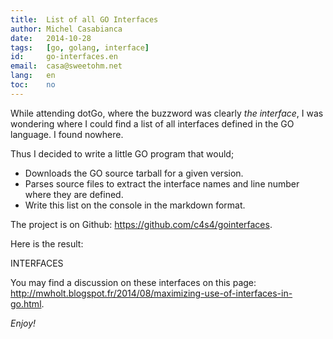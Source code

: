 ```yaml
---
title:  List of all GO Interfaces
author: Michel Casabianca
date:   2014-10-28
tags:   [go, golang, interface]
id:     go-interfaces.en
email:  casa@sweetohm.net
lang:   en
toc:    no
---
```


While attending dotGo, where the buzzword was clearly *the interface*, I was wondering where I could find a list of all interfaces defined in the GO language. I found nowhere.

Thus I decided to write a little GO program that would;

- Downloads the GO source tarball for a given version.
- Parses source files to extract the interface names and line number where they are defined.
- Write this list on the console in the markdown format.

The project is on Github: <https://github.com/c4s4/gointerfaces>.

Here is the result:

INTERFACES

You may find a discussion on these interfaces on this page: <http://mwholt.blogspot.fr/2014/08/maximizing-use-of-interfaces-in-go.html>.

*Enjoy!*
